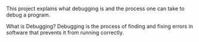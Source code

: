 This project explains what debugging is and the process one can take to debug a program.

What is Debugging?
Debugging is the process of finding and fixing errors in software that prevents it from running correctly.
